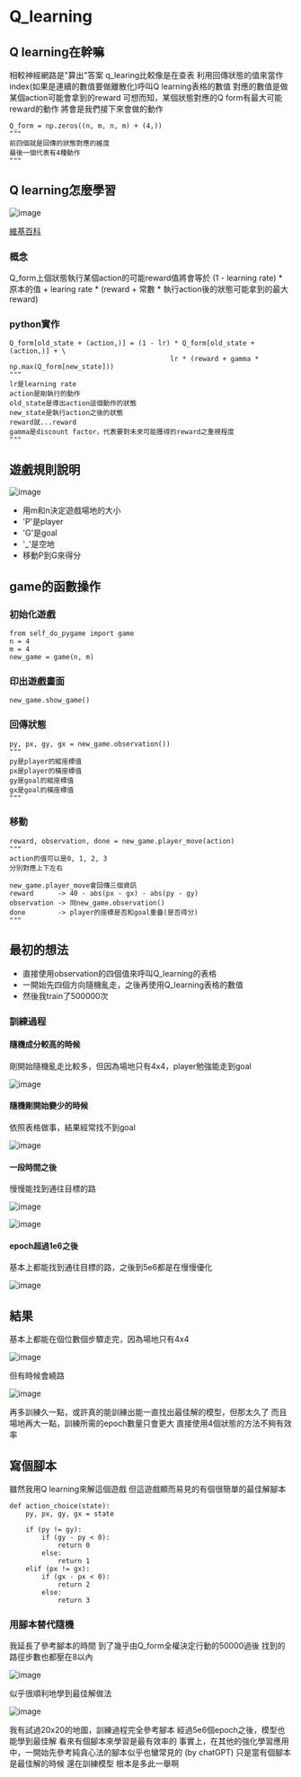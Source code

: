 # Q_learning


## Q learning在幹嘛
相較神經網路是"算出"答案
q_learing比較像是在查表
利用回傳狀態的值來當作index(如果是連續的數值要做離散化)呼叫Q learning表格的數值
對應的數值是做某個action可能會拿到的reward
可想而知，某個狀態對應的Q form有最大可能reward的動作
將會是我們接下來會做的動作
```python=
Q_form = np.zeros((n, m, n, m) + (4,))
"""
前四個就是回傳的狀態對應的維度
最後一個代表有4種動作
"""
```

## Q learning怎麼學習

![image](https://github.com/weiso131/Q_learning/assets/131360912/05da2efa-6410-4d69-8da9-244beb96bee0)



[維基百科](https://zh.wikipedia.org/zh-tw/Q%E5%AD%A6%E4%B9%A0)

### 概念
Q_form上個狀態執行某個action的可能reward值將會等於
(1 - learning rate) * 原本的值 + 
learing rate * (reward + 常數 * 執行action後的狀態可能拿到的最大reward)

### python實作

```python=
Q_form[old_state + (action,)] = (1 - lr) * Q_form[old_state + (action,)] + \
                                        lr * (reward + gamma * np.max(Q_form[new_state]))
"""
lr是learning rate
action是剛執行的動作
old_state是導出action這個動作的狀態
new_state是執行action之後的狀態
reward就...reward
gamma是discount factor，代表要對未來可能獲得的reward之重視程度
"""
```




## 遊戲規則說明
![image](https://github.com/weiso131/Q_learning/assets/131360912/a8103c16-4800-439a-ad47-ab873bcd67aa)
- 用m和n決定遊戲場地的大小
- 'P'是player
- 'G'是goal
- '_'是空地
- 移動P到G來得分

## game的函數操作
### 初始化遊戲
```python=
from self_do_pygame import game
n = 4
m = 4
new_game = game(n, m)
```
### 印出遊戲畫面
```python=
new_game.show_game()
```
### 回傳狀態
```python=
py, px, gy, gx = new_game.observation())
"""
py是player的縱座標值
px是player的橫座標值
gy是goal的縱座標值
gx是goal的橫座標值
"""
```
### 移動
```python=
reward, observation, done = new_game.player_move(action)
"""
action的值可以是0, 1, 2, 3
分別對應上下左右

new_game.player_move會回傳三個資訊
reward      -> 40 - abs(px - gx) - abs(py - gy)
observation -> 同new_game.observation()
done        -> player的座標是否和goal重疊(是否得分)
"""
```

## 最初的想法
- 直接使用observation的四個值來呼叫Q_learning的表格
- 一開始先四個方向隨機亂走，之後再使用Q_learning表格的數值
- 然後我train了500000次

### 訓練過程
#### 隨機成分較高的時候
剛開始隨機亂走比較多，但因為場地只有4x4，player勉強能走到goal

![image](https://github.com/weiso131/Q_learning/assets/131360912/96496dd8-6c8c-4f06-8685-4506f73893e5)


#### 隨機剛開始變少的時候
依照表格做事，結果經常找不到goal

![image](https://github.com/weiso131/Q_learning/assets/131360912/9cc592ac-07bd-43cd-80bd-27b2d94103d2)


#### 一段時間之後
慢慢能找到通往目標的路

![image](https://github.com/weiso131/Q_learning/assets/131360912/a00c1e47-2a7d-47b0-ad74-f61c6f209af9)

![image](https://github.com/weiso131/Q_learning/assets/131360912/59003c31-b3ac-4be5-b1e8-994c0f22f45f)


#### epoch超過1e6之後
基本上都能找到通往目標的路，之後到5e6都是在慢慢優化

![image](https://github.com/weiso131/Q_learning/assets/131360912/130eff2d-41eb-4d36-8fab-7fd8c1835696)


## 結果
基本上都能在個位數個步驟走完，因為場地只有4x4

![image](https://github.com/weiso131/Q_learning/assets/131360912/f5710161-1c0e-49f5-9bda-1a5737d86402)


但有時候會繞路

![image](https://github.com/weiso131/Q_learning/assets/131360912/f6f5a25e-0989-4567-b906-c95cf9921037)

再多訓練久一點，或許真的能訓練出能一直找出最佳解的模型，但那太久了
而且場地再大一點，訓練所需的epoch數量只會更大
直接使用4個狀態的方法不夠有效率

## 寫個腳本
雖然我用Q learning來解這個遊戲
但這遊戲顯而易見的有個很簡單的最佳解腳本
```python=
def action_choice(state):
    py, px, gy, gx = state
    
    if (py != gy):
        if (gy - py < 0):
            return 0
        else:
            return 1
    elif (px != gx):
        if (gx - px < 0):
            return 2
        else:
            return 3
```
### 用腳本替代隨機
我延長了參考腳本的時間
到了幾乎由Q_form全權決定行動的50000過後
找到的路徑步數也都壓在8以內

![image](https://github.com/weiso131/Q_learning/assets/131360912/63dbfeac-256c-40cd-a0b9-3887964f545d)


似乎很順利地學到最佳解做法

![image](https://github.com/weiso131/Q_learning/assets/131360912/a65d716b-f6c7-4568-bfe7-6e1a54106887)


我有試過20x20的地圖，訓練過程完全參考腳本
經過5e6個epoch之後，模型也能學到最佳解
看來有個腳本來學習是最有效率的
事實上，在其他的強化學習應用中，一開始先參考純貪心法的腳本似乎也蠻常見的
(by chatGPT)
只是當有個腳本是最佳解的時候
還在訓練模型
根本是多此一舉啊
